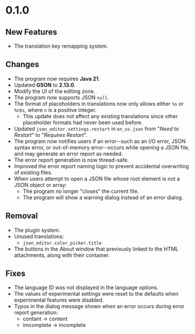 # 0.1.0
## New Features
- The translation key remapping system.

## Changes
- The program now requires **Java 21**.
- Updated **GSON** to **2.13.0**.
- Modify the UI of the editing zone.
- The program now supports JSON `null`.
- The format of placeholders in translations now only allows either `%s` or `%n$s`, where `n` is a positive integer.
  - This update does not affect any existing translations since other placeholder formats had never been used before.
- Updated `json_editor.settings.restart` in `en_us.json` from "*Need to Restart*" to "*Requires Restart*".
- The program now notifies users if an error--such as an I/O error, JSON syntax error, or out-of-memory error--occurs while opening a JSON file, and may generate an error report as needed.
- The error report generation is now thread-safe.
- Improved the error report naming logic to prevent accidental overwriting of existing files.
- When users attempt to open a JSON file whose root element is not a JSON object or array:
  - The program no longer "closes" the current file.
  - The program will show a warning dialog instead of an error dialog.

## Removal
- The plugin system.
- Unused translations:
  - `json_editor.color_picker.title`
- The buttons in the About window that previously linked to the HTML attachments, along with their container.

## Fixes
- The language ID was not displayed in the language options.
- The values of experimental settings were reset to the defaults when experimental features were disabled.
- Typos in the dialog message shown when an error occurs during error report generation:
  - contant -> content
  - imcomplete -> incomplete
